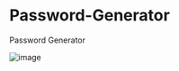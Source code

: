 # Password-Generator
Password Generator


![image](https://github.com/usamafaheemAhmed/Password-Generator/assets/117355964/962a5b90-5dfe-476d-a68d-bae2ae7a0057)
